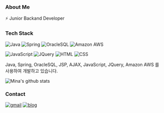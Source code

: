 
### About Me

⚡   Junior Backand Developer



### Tech Stack

![Java](https://img.shields.io/badge/Java-ED8B00?style=flat-square&logo=java&logoColor=white)
![Spring](https://img.shields.io/badge/SpringBoot-6DB33F?style=flat-square&logo=Spring&logoColor=white)
![OracleSQL](https://img.shields.io/badge/Oracle-4479A1?style=flat-square&logo=Oracle&logoColor=white)
![Amazon AWS](https://img.shields.io/badge/Amazon%20AWS-232F3E?style=flat-square&logo=amazon-aws)


![JavaScript](https://img.shields.io/badge/JavaScript-F7DF1E?style=flat-square&logo=JavaScript&logoColor=black)
![JQuery](https://img.shields.io/badge/-jquery-black?style=flat-square&logo=jquery&link=https://github.com/9m1i9n1)
![HTML](https://img.shields.io/badge/HTML5-E34F26?style=flat-square&logo=HTML5&logoColor=white)
![CSS](https://img.shields.io/badge/CSS3-1572B6?style=flat-square&logo=CSS3&logoColor=white)

Java, Spring, OracleSQL, JSP, AJAX, JavaScript, JQuery, Amazon AWS 를 사용하여 개발하고 있습니다.



![Mina's github stats](https://github-readme-stats.vercel.app/api?username=minah0523&show_icons=true&theme=cobalt&hide=contribs,prs)





### Contact

[![gmail](https://img.shields.io/badge/Gmail-EA4335?style=flat-square&logo=Gmail&logoColor=white)](https://mail.google.com/mail/u/0/?fs=1&tf=cm&source=mailto&to=minah0523@gmail.com)
[![blog](https://img.shields.io/badge/Blog-FFA500?style=flat-square&logo=rss&logoColor=white)](https://annyeongworld.tistory.com/)
